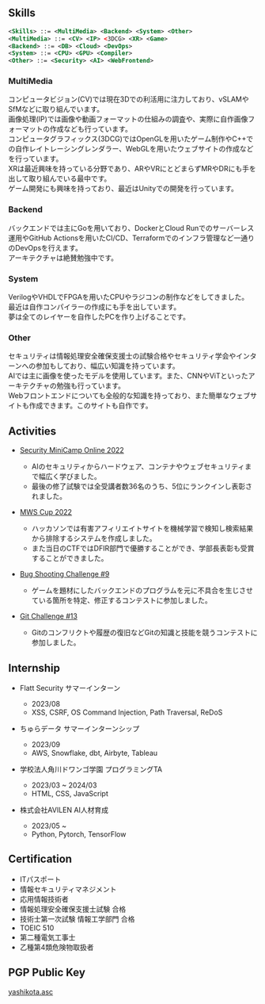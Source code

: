 ## Skills

```xml
<Skills> ::= <MultiMedia> <Backend> <System> <Other>
<MultiMedia> ::= <CV> <IP> <3DCG> <XR> <Game>
<Backend> ::= <DB> <Cloud> <DevOps>
<System> ::= <CPU> <GPU> <Compiler>
<Other> ::= <Security> <AI> <WebFrontend>
```

### MultiMedia

コンピュータビジョン(CV)では現在3Dでの利活用に注力しており、vSLAMやSfMなどに取り組んでいます。  
画像処理(IP)では画像や動画フォーマットの仕組みの調査や、実際に自作画像フォーマットの作成なども行っています。  
コンピュータグラフィックス(3DCG)ではOpenGLを用いたゲーム制作やC++での自作レイトレーシングレンダラー、WebGLを用いたウェブサイトの作成などを行っています。  
XRは最近興味を持っている分野であり、ARやVRにとどまらずMRやDRにも手を出して取り組んでいる最中です。  
ゲーム開発にも興味を持っており、最近はUnityでの開発を行っています。  

### Backend

バックエンドでは主にGoを用いており、DockerとCloud Runでのサーバーレス運用やGitHub Actionsを用いたCI/CD、Terraformでのインフラ管理など一通りのDevOpsを行えます。  
アーキテクチャは絶賛勉強中です。  

### System

VerilogやVHDLでFPGAを用いたCPUやラジコンの制作などをしてきました。  
最近は自作コンパイラーの作成にも手を出しています。  
夢は全てのレイヤーを自作したPCを作り上げることです。  

### Other

セキュリティは情報処理安全確保支援士の試験合格やセキュリティ学会やインターンへの参加もしており、幅広い知識を持っています。  
AIでは主に画像を使ったモデルを使用しています。また、CNNやViTといったアーキテクチャの勉強も行っています。  
Webフロントエンドについても全般的な知識を持っており、また簡単なウェブサイトも作成できます。このサイトも自作です。  

## Activities

- [Security MiniCamp Online 2022](https://www.security-camp.or.jp/minicamp/online2022.html)
  - AIのセキュリティからハードウェア、コンテナやウェブセキュリティまで幅広く学びました。  
  - 最後の修了試験では全受講者数36名のうち、5位にランクインし表彰されました。  

- [MWS Cup 2022](https://www.iwsec.org/mws/2022)
  - ハッカソンでは有害アフィリエイトサイトを機械学習で検知し検索結果から排除するシステムを作成しました。
  - また当日のCTFではDFIR部門で優勝することができ、学部長表彰も受賞することができました。

- [Bug Shooting Challenge #9](https://mixil.mixi.co.jp/report/3329)
  - ゲームを題材にしたバックエンドのプログラムを元に不具合を生じさせている箇所を特定、修正するコンテストに参加しました。

- [Git Challenge #13](https://github.com/mixi-git-challenge/publications)
  - Gitのコンフリクトや履歴の復旧などGitの知識と技能を競うコンテストに参加しました。

## Internship

- Flatt Security サマーインターン
  - 2023/08
  - XSS, CSRF, OS Command Injection, Path Traversal, ReDoS

- ちゅらデータ サマーインターンシップ
  - 2023/09
  - AWS, Snowflake, dbt, Airbyte, Tableau

- 学校法人角川ドワンゴ学園 プログラミングTA
  - 2023/03 ~ 2024/03
  - HTML, CSS, JavaScript

- 株式会社AVILEN AI人材育成
  - 2023/05 ~
  - Python, Pytorch, TensorFlow

## Certification

- ITパスポート
- 情報セキュリティマネジメント
- 応用情報技術者
- 情報処理安全確保支援士試験 合格
- 技術士第一次試験 情報工学部門 合格
- TOEIC 510
- 第二種電気工事士
- 乙種第4類危険物取扱者

## PGP Public Key

[yashikota.asc](https://yashikota.com/yashikota.asc)  
